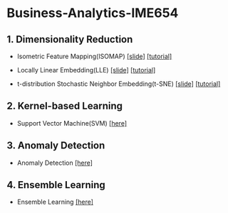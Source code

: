 # Business-Analytics-IME654

## 1. Dimensionality Reduction
* Isometric Feature Mapping(ISOMAP) [[slide]](https://github.com/jy-jeong93/Business-Analytics-IME654/blob/main/1.Dimensionality%20Reduction/ISOMAP.pdf) [[tutorial]](https://github.com/jy-jeong93/Business-Analytics-IME654/blob/main/1.Dimensionality%20Reduction/ISOMAP.ipynb)

* Locally Linear Embedding(LLE) [[slide]](https://github.com/jy-jeong93/Business-Analytics-IME654/blob/main/1.Dimensionality%20Reduction/LLE.pdf) [[tutorial]](https://github.com/jy-jeong93/Business-Analytics-IME654/blob/main/1.Dimensionality%20Reduction/LLE.ipynb)

* t-distribution Stochastic Neighbor Embedding(t-SNE) [[slide]](https://github.com/jy-jeong93/Business-Analytics-IME654/blob/main/1.Dimensionality%20Reduction/t-SNE.pdf) [[tutorial]](https://github.com/jy-jeong93/Business-Analytics-IME654/blob/main/1.Dimensionality%20Reduction/t-SNE.ipynb)


## 2. Kernel-based Learning
* Support Vector Machine(SVM) [[here]](https://github.com/jy-jeong93/Business-Analytics-IME654/tree/main/2.Kernel-based%20Learning)


## 3. Anomaly Detection
* Anomaly Detection [[here]](https://github.com/jy-jeong93/Business-Analytics-IME654/tree/main/3.%20Anomaly%20Detection)


## 4. Ensemble Learning
* Ensemble Learning [[here]](https://github.com/jy-jeong93/Business-Analytics-IME654/tree/main/4.%20Ensemble%20Learning)
